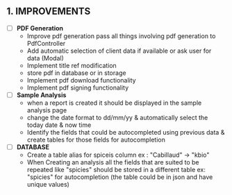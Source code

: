 
## 1. IMPROVEMENTS
- [ ] **PDF Generation**
  - Improve pdf generation pass all things involving pdf generation to PdfController
  - Add automatic selection of client data if available or ask user for data (Modal) 
  - Implement title ref modification
  - store pdf in database or in storage
  - Implement pdf download functionality
  - Implement pdf signing functionality
- [ ] **Sample Analysis**
  - when a report is created it should be displayed in the sample analysis page
  - change the date format to dd/mm/yy & automatically select the today date & now time 
  - Identify the fields that could be autocompleted using previous data & create tables for those fields for autocompletion
- [ ] **DATABASE**
  - Create a table alias for spiceis column ex : "Cabillaud" -> "kbio"
  - When Creating an analysis all the fields that are suited to be repeated like "spicies" should be stored in a different table ex: "spicies" for autocompletion (the table could be in json and have unique values)